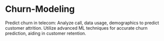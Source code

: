# Churn-Modeling
Predict churn in telecom: Analyze call, data usage, demographics to predict customer attrition. Utilize advanced ML techniques for accurate churn prediction, aiding in customer retention.
